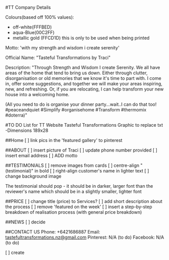 #TT Company Details

Colours(based off 100% values):
- off-white(FFFBED)
- aqua-Blue(00C2FF)
-  metallic gold (FFCD1D) this is only to be used when being printed

Motto: 'with my strength and wisdom i create serenity'

Official Name: "Tasteful Transformations by Traci"

Description: "Through Strength and Wisdom I create Serenity.  We all have areas of the home that tend to bring us down.  Either through clutter, disorganisation or old memories that we know it's time to part with. I come in, offer some suggestions, and together we will make your areas inspiring, new, and refreshing. Or, if you are relocating, I can help transform your new house into a welcoming home.

(All you need to do is organise your dinner party...wait..I can do that too! #peaceandquiet #Simplify #organisehome #Transform #thermomix #doterra)"

#TO DO List for TT Website
Tasteful Transformations Graphic to replace txt
  -Dimensions 189x28

##Home
 [ ] link pics in the 'featured gallery' to pinterest


##ABOUT
 [ ] insert picture of Traci
 [ ] update phone number provided
 [ ] insert email address
 [ ] ADD motto

##TESTIMONIALS
 [ ] remove images from cards
 [ ] centre-align "(testimonial)" in bold
 [ ] right-align customer's name in lighter text
 [ ] change background image

The testimonial should pop - it should be in darker, larger font than the reviewer's name which should be in a slightly smaller, lighter font

##PRICE
 [ ] change title (price) to Services?
 [ ] add short description about the process
 [ ] remove 'featured on the week'
 [ ] insert a step-by-step breakdown of realisation process (with general price breakdown)


##NEWS
 [ ] decide


##CONTACT US
Phone:  +6421686887
Email: tastefultransformations.nz@gmail.com
Pinterest: N/A (to do)
Facebook: N/A (to do)

 [ ] create
